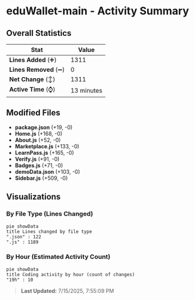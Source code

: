 # eduWallet-main - Activity Summary 

## Overall Statistics

| Stat                   | Value                                                             |
| ---------------------- | ----------------------------------------------------------------- |
| **Lines Added** (➕)   | 1311                                          |
| **Lines Removed** (➖) | 0                                        |
| **Net Change** (↕)    | 1311                |
| **Active Time** (⌚)   | 13 minutes |


## Modified Files
- **package.json** (+19, -0)
- **Home.js** (+168, -0)
- **About.js** (+52, -0)
- **Marketplace.js** (+133, -0)
- **LearnPass.js** (+165, -0)
- **Verify.js** (+91, -0)
- **Badges.js** (+71, -0)
- **demoData.json** (+103, -0)
- **Sidebar.js** (+509, -0)

## Visualizations

### By File Type (Lines Changed)

```mermaid
pie showData
title Lines changed by file type
".json" : 122
".js" : 1189
```

### By Hour (Estimated Activity Count)

```mermaid
pie showData
title Coding activity by hour (count of changes)
"19h" : 10
```


> **Last Updated:** 7/15/2025, 7:55:09 PM